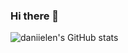 ### Hi there 👋
![daniielen's GitHub stats](https://github-readme-stats.vercel.app/api?username=daniielen&show_icons=true&theme=highcontrast)
